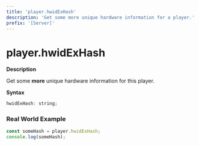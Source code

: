 ```yaml
---
title: 'player.hwidExHash'
description: 'Get some more unique hardware information for a player.'
prefix: '[Server]'
---
```


# player.hwidExHash

**Description**

Get some **more** unique hardware information for this player.

**Syntax**

```js
hwidExHash: string;
```

### Real World Example

```js
const someHash = player.hwidExHash;
console.log(someHash);
```
